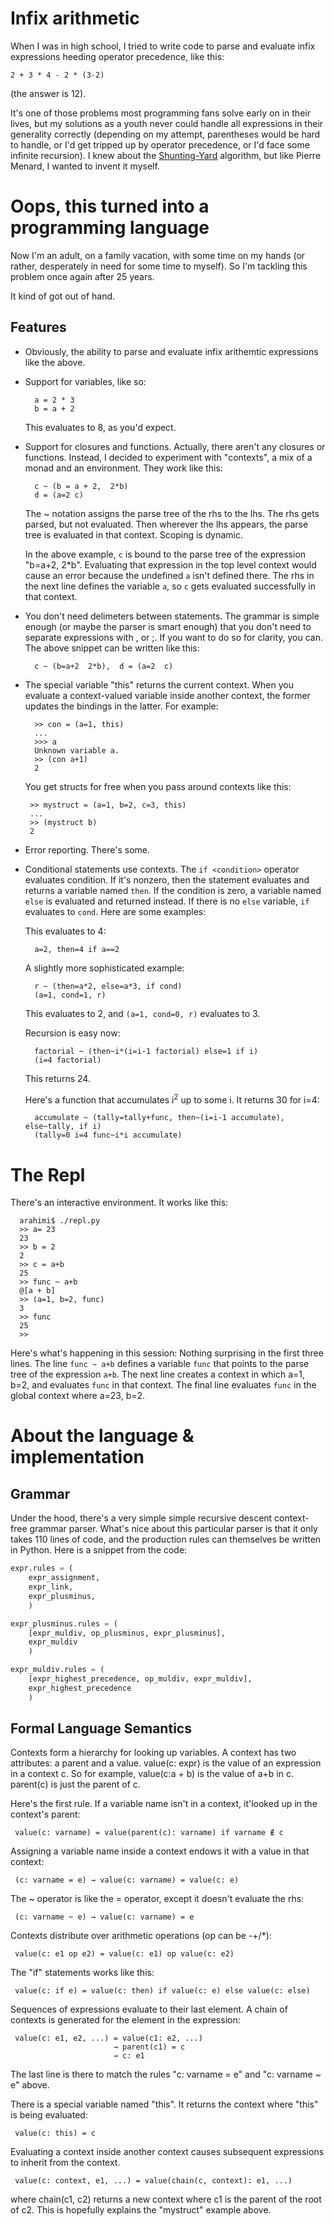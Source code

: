 # Infix arithmetic

When I was in high school, I tried to write code to parse and evaluate infix
expressions heeding operator precedence, like this:

  ```
  2 + 3 * 4 - 2 * (3-2)
  ```

(the answer is 12).

It's one of those problems most programming fans solve early on in their
lives, but my solutions as a youth never could handle all expressions in their
generality correctly (depending on my attempt, parentheses would be hard to handle,
or I'd get tripped up by operator precedence, or I'd face some infinite
recursion). I knew about the [Shunting-Yard](https://en.wikipedia.org/wiki/Shunting-yard_algorithm)
algorithm, but like Pierre Menard, I wanted to invent it myself.


# Oops, this turned into a programming language

Now I'm an adult, on a family vacation, with some time on my hands (or rather,
desperately in need for some time to myself). So I'm tackling this problem once 
again after 25 years.

It kind of got out of hand.


## Features

* Obviously, the ability to parse and evaluate infix arithemtic expressions like the above.

* Support for variables, like so:
  ```
    a = 2 * 3
    b = a + 2
  ```

  This evaluates to 8, as you'd expect.

* Support for closures and functions. Actually, there aren't any closures or functions. Instead, I decided to experiment with "contexts", a mix of a monad and an environment. They work like this:

    ```
      c ~ (b = a + 2,  2*b)
      d = (a=2 c)
    ```

    The ~ notation assigns the parse tree of the rhs to the lhs. The rhs gets parsed, but not evaluated. Then wherever the lhs appears, the parse tree is evaluated in that context. Scoping is dynamic.

    In the above example, `c` is bound to the parse tree of the expression "b=a+2, 2*b". Evaluating that expression in the top level context would cause an error because the undefined `a` isn't defined there. The rhs in the next line defines the variable `a`, so `c` gets evaluated successfully in that context.

* You don't need delimeters between statements. The grammar is simple enough (or maybe the parser is smart enough) that you don't need to separate expressions with , or ;.  If you want to do so for clarity, you can. The above snippet can be written like this:

    ```
      c ~ (b=a+2  2*b),  d = (a=2  c)
    ```

* The special variable "this" returns the current context. When you evaluate a context-valued variable inside another context, the former updates the bindings in the latter. For example:

    ```
      >> con = (a=1, this)
      ...
      >>> a
      Unknown variable a.
      >> (con a+1)
      2
    ```

  You get structs for free when you pass around contexts like this:
  ```
   >> mystruct = (a=1, b=2, c=3, this)
   ...
   >> (mystruct b)
   2
  ```

* Error reporting. There's some.

* Conditional statements use contexts. The `if <condition>` operator evaluates condition.
  If it's nonzero, then the statement evaluates and returns a variable 
  named `then`. If the condition is zero, a
  variable named `else` is evaluated and returned instead. If there is no `else`
  variable, `if` evaluates to `cond`. Here are some examples:

  This evaluates to 4:
  ```
    a=2, then=4 if a==2
  ```

  A slightly more sophisticated example:

  ```
    r ~ (then=a*2, else=a*3, if cond)
    (a=1, cond=1, r)
  ```

  This evaluates to 2, and `(a=1, cond=0, r)` evaluates to 3.

  Recursion is easy now:

  ```
    factorial ~ (then~i*(i=i-1 factorial) else=1 if i)
    (i=4 factorial)
  ```
  This returns 24.

  Here's a function that accumulates i<sup>2</sup> up to some i. It returns 30
  for i=4:

  ```
    accumulate ~ (tally=tally+func, then~(i=i-1 accumulate), else~tally, if i)
    (tally=0 i=4 func~i*i accumulate)
  ```

# The Repl

There's an interactive environment. It works like this:

```
  arahimi$ ./repl.py
  >> a= 23
  23
  >> b = 2
  2
  >> c = a+b
  25
  >> func ~ a+b
  @[a + b]
  >> (a=1, b=2, func)
  3
  >> func
  25
  >>
```

Here's what's happening in this session: Nothing surprising in the first
three lines. The line `func ~ a+b` defines a variable `func` that points to the
parse tree of the expression `a+b`. The next line creates a context in which
a=1, b=2, and evaluates `func` in that context. The final line evaluates
`func` in the global context where a=23, b=2.


# About the language & implementation

## Grammar

Under the hood, there's a very simple simple recursive descent context-free grammar parser.  What's nice
about this particular parser is that it only takes 110 lines of code, and the production rules can
themselves be written in Python. Here is a snippet from the code:

  ```python
  expr.rules = (
      expr_assignment,
      expr_link,
      expr_plusminus,
      )

  expr_plusminus.rules = (
      [expr_muldiv, op_plusminus, expr_plusminus],
      expr_muldiv
      )

  expr_muldiv.rules = (
      [expr_highest_precedence, op_muldiv, expr_muldiv],
      expr_highest_precedence
      )
  ```


## Formal Language Semantics

Contexts form a hierarchy for looking up variables. A context has two attributes: a parent and a value.  value(c: expr) is the value of an expression in a context c. So for example, value(c:a + b) is the value of
a+b in c.  parent(c) is just the parent of c.


Here's the first rule. If a variable name isn't in a context, it'looked up
in the context's parent:

```
 value(c: varname) = value(parent(c): varname) if varname ∉ c
```

Assigning a variable name inside a context endows it with a value in that context:

```
 (c: varname = e) → value(c: varname) = value(c: e)
```

The ~ operator is like the = operator, except it doesn't evaluate the rhs:

```
 (c: varname ~ e) → value(c: varname) = e
```

Contexts distribute over arithmetic operations (op can be -+/*):

```
 value(c: e1 op e2) = value(c: e1) op value(c: e2)
```

The "if" statements works like this:

```
 value(c: if e) = value(c: then) if value(c: e) else value(c: else)
```

Sequences of expressions evaluate to their last element. A chain of contexts is
generated for the element in the expression:

```
 value(c: e1, e2, ...) = value(c1: e2, ...)
                       → parent(c1) = c
                       → c: e1
```
The last line is there to match the rules "c: varname = e"  and "c: varname ~ e" above.

There is a special variable named "this". It returns the context where "this" is being evaluated:

```
 value(c: this) = c
```

Evaluating a context inside another context causes subsequent expressions to
inherit from the context.

```
 value(c: context, e1, ...) = value(chain(c, context): e1, ...)
```
where chain(c1, c2) returns a new context where c1 is the parent of the root
of c2. This is hopefully explains the "mystruct" example above.
